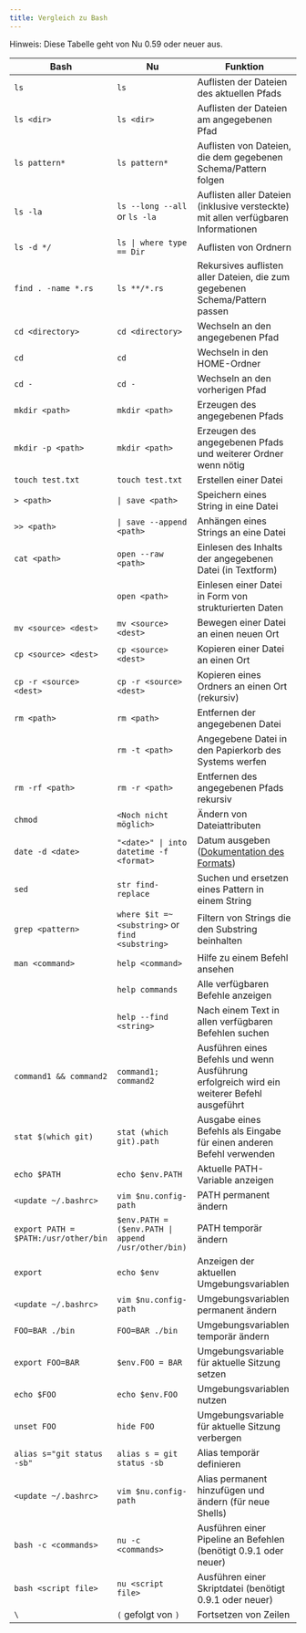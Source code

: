 ```yaml
---
title: Vergleich zu Bash
---
```


Hinweis: Diese Tabelle geht von Nu 0.59 oder neuer aus.

| Bash                                 | Nu                                                 | Funktion                                                                                                      |
| ------------------------------------ | -------------------------------------------------- | ------------------------------------------------------------------------------------------------------------- |
| `ls`                                 | `ls`                                               | Auflisten der Dateien des aktuellen Pfads                                                                     |
| `ls <dir>`                           | `ls <dir>`                                         | Auflisten der Dateien am angegebenen Pfad                                                                     |
| `ls pattern*`                        | `ls pattern*`                                      | Auflisten von Dateien, die dem gegebenen Schema/Pattern folgen                                                |
| `ls -la`                             | `ls --long --all` or `ls -la`                      | Auflisten aller Dateien (inklusive versteckte) mit allen verfügbaren Informationen                            |
| `ls -d */`                           | `ls \| where type == Dir`                          | Auflisten von Ordnern                                                                                         |
| `find . -name *.rs`                  | `ls **/*.rs`                                       | Rekursives auflisten aller Dateien, die zum gegebenen Schema/Pattern passen                                   |
| `cd <directory>`                     | `cd <directory>`                                   | Wechseln an den angegebenen Pfad                                                                              |
| `cd`                                 | `cd`                                               | Wechseln in den HOME-Ordner                                                                                   |
| `cd -`                               | `cd -`                                             | Wechseln an den vorherigen Pfad                                                                               |
| `mkdir <path>`                       | `mkdir <path>`                                     | Erzeugen des angegebenen Pfads                                                                                |
| `mkdir -p <path>`                    | `mkdir <path>`                                     | Erzeugen des angegebenen Pfads und weiterer Ordner wenn nötig                                                 |
| `touch test.txt`                     | `touch test.txt`                                   | Erstellen einer Datei                                                                                         |
| `> <path>`                           | `\| save <path>`                                   | Speichern eines String in eine Datei                                                                          |
| `>> <path>`                          | `\| save --append <path>`                          | Anhängen eines Strings an eine Datei                                                                          |
| `cat <path>`                         | `open --raw <path>`                                | Einlesen des Inhalts der angegebenen Datei (in Textform)                                                      |
|                                      | `open <path>`                                      | Einlesen einer Datei in Form von strukturierten Daten                                                         |
| `mv <source> <dest>`                 | `mv <source> <dest>`                               | Bewegen einer Datei an einen neuen Ort                                                                        |
| `cp <source> <dest>`                 | `cp <source> <dest>`                               | Kopieren einer Datei an einen Ort                                                                             |
| `cp -r <source> <dest>`              | `cp -r <source> <dest>`                            | Kopieren eines Ordners an einen Ort (rekursiv)                                                                |
| `rm <path>`                          | `rm <path>`                                        | Entfernen der angegebenen Datei                                                                               |
|                                      | `rm -t <path>`                                     | Angegebene Datei in den Papierkorb des Systems werfen                                                         |
| `rm -rf <path>`                      | `rm -r <path>`                                     | Entfernen des angegebenen Pfads rekursiv                                                                      |
| `chmod`                              | `<Noch nicht möglich>`                             | Ändern von Dateiattributen                                                                                    |
| `date -d <date>`                     | `"<date>" \| into datetime -f <format>`            | Datum ausgeben ([Dokumentation des Formats](https://docs.rs/chrono/0.4.15/chrono/format/strftime/index.html)) |
| `sed`                                | `str find-replace`                                 | Suchen und ersetzen eines Pattern in einem String                                                             |
| `grep <pattern>`                     | `where $it =~ <substring>` or `find <substring>`   | Filtern von Strings die den Substring beinhalten                                                              |
| `man <command>`                      | `help <command>`                                   | Hilfe zu einem Befehl ansehen                                                                                 |
|                                      | `help commands`                                    | Alle verfügbaren Befehle anzeigen                                                                             |
|                                      | `help --find <string>`                             | Nach einem Text in allen verfügbaren Befehlen suchen                                                          |
| `command1 && command2`               | `command1; command2`                               | Ausführen eines Befehls und wenn Ausführung erfolgreich wird ein weiterer Befehl ausgeführt                   |
| `stat $(which git)`                  | `stat (which git).path`                            | Ausgabe eines Befehls als Eingabe für einen anderen Befehl verwenden                                          |
| `echo $PATH`                         | `echo $env.PATH`                                   | Aktuelle PATH-Variable anzeigen                                                                               |
| `<update ~/.bashrc>`                 | `vim $nu.config-path`                              | PATH permanent ändern                                                                                         |
| `export PATH = $PATH:/usr/other/bin` | `$env.PATH = ($env.PATH \| append /usr/other/bin)` | PATH temporär ändern                                                                                          |
| `export`                             | `echo $env`                                        | Anzeigen der aktuellen Umgebungsvariablen                                                                     |
| `<update ~/.bashrc>`                 | `vim $nu.config-path`                              | Umgebungsvariablen permanent ändern                                                                           |
| `FOO=BAR ./bin`                      | `FOO=BAR ./bin`                                    | Umgebungsvariablen temporär ändern                                                                            |
| `export FOO=BAR`                     | `$env.FOO = BAR`                                   | Umgebungsvariable für aktuelle Sitzung setzen                                                                 |
| `echo $FOO`                          | `echo $env.FOO`                                    | Umgebungsvariablen nutzen                                                                                     |
| `unset FOO`                          | `hide FOO`                                         | Umgebungsvariable für aktuelle Sitzung verbergen                                                              |
| `alias s="git status -sb"`           | `alias s = git status -sb`                         | Alias temporär definieren                                                                                     |
| `<update ~/.bashrc>`                 | `vim $nu.config-path`                              | Alias permanent hinzufügen und ändern (für neue Shells)                                                       |
| `bash -c <commands>`                 | `nu -c <commands>`                                 | Ausführen einer Pipeline an Befehlen (benötigt 0.9.1 oder neuer)                                              |
| `bash <script file>`                 | `nu <script file>`                                 | Ausführen einer Skriptdatei (benötigt 0.9.1 oder neuer)                                                       |
| `\`                                  | `(` gefolgt von `)`                                | Fortsetzen von Zeilen                                                                                         |
